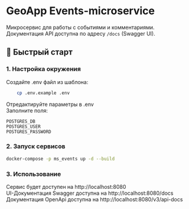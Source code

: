 # GeoApp Events-microservice 

Микросервис для работы с событиями и комментариями. 
Документация API доступна по адресу `/docs` (Swagger UI).

## 🚀 Быстрый старт

### 1. Настройка окружения
Создайте .env файл из шаблона:

```bash
    cp .env.example .env
```
Отредактируйте параметры в .env  
Заполните поля:
```
POSTGRES_DB
POSTGRES_USER
POSTGRES_PASSWORD
```

### 2. Запуск сервисов

```bash
docker-compose -p ms_events up -d --build
```

### 3. Использование
Сервис будет доступен на http://localhost:8080  
UI-Документация Swagger доступна на http://localhost:8080/docs  
Документация OpenApi доступна на http://localhost:8080/v3/api-docs  

